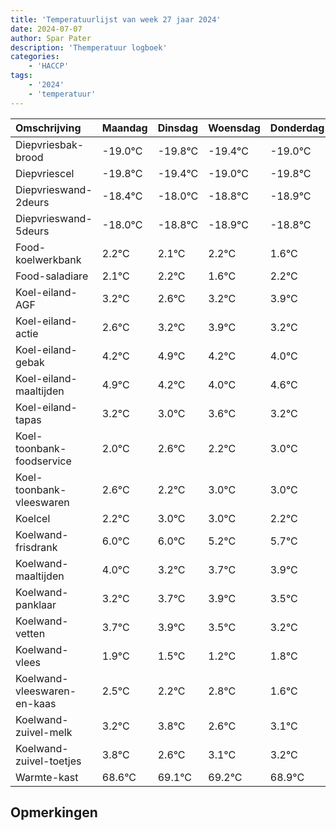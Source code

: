 ```yaml
---
title: 'Temperatuurlijst van week 27 jaar 2024'
date: 2024-07-07
author: Spar Pater
description: 'Themperatuur logboek'
categories:
    - 'HACCP'
tags:
    - '2024'
    - 'temperatuur'
---
```

|Omschrijving|Maandag|Dinsdag|Woensdag|Donderdag|Vrijdag|Zaterdag|Zondag|
|:---|:---|:---|:---|:---|:---|:---|:---|
|Diepvriesbak-brood|-19.0°C|-19.8°C|-19.4°C|-19.0°C|-19.8°C|-19.9°C|-19.8°C|
|Diepvriescel|-19.8°C|-19.4°C|-19.0°C|-19.8°C|-19.9°C|-19.8°C|-20.4°C|
|Diepvrieswand-2deurs|-18.4°C|-18.0°C|-18.8°C|-18.9°C|-18.8°C|-19.4°C|-18.8°C|
|Diepvrieswand-5deurs|-18.0°C|-18.8°C|-18.9°C|-18.8°C|-19.4°C|-18.8°C|-18.1°C|
|Food-koelwerkbank|2.2°C|2.1°C|2.2°C|1.6°C|2.2°C|2.9°C|2.2°C|
|Food-saladiare|2.1°C|2.2°C|1.6°C|2.2°C|2.9°C|2.2°C|2.0°C|
|Koel-eiland-AGF|3.2°C|2.6°C|3.2°C|3.9°C|3.2°C|3.0°C|3.6°C|
|Koel-eiland-actie|2.6°C|3.2°C|3.9°C|3.2°C|3.0°C|3.6°C|3.2°C|
|Koel-eiland-gebak|4.2°C|4.9°C|4.2°C|4.0°C|4.6°C|4.2°C|5.0°C|
|Koel-eiland-maaltijden|4.9°C|4.2°C|4.0°C|4.6°C|4.2°C|5.0°C|5.0°C|
|Koel-eiland-tapas|3.2°C|3.0°C|3.6°C|3.2°C|4.0°C|4.0°C|3.2°C|
|Koel-toonbank-foodservice|2.0°C|2.6°C|2.2°C|3.0°C|3.0°C|2.2°C|2.7°C|
|Koel-toonbank-vleeswaren|2.6°C|2.2°C|3.0°C|3.0°C|2.2°C|2.7°C|2.9°C|
|Koelcel|2.2°C|3.0°C|3.0°C|2.2°C|2.7°C|2.9°C|2.5°C|
|Koelwand-frisdrank|6.0°C|6.0°C|5.2°C|5.7°C|5.9°C|5.5°C|5.2°C|
|Koelwand-maaltijden|4.0°C|3.2°C|3.7°C|3.9°C|3.5°C|3.2°C|3.8°C|
|Koelwand-panklaar|3.2°C|3.7°C|3.9°C|3.5°C|3.2°C|3.8°C|2.6°C|
|Koelwand-vetten|3.7°C|3.9°C|3.5°C|3.2°C|3.8°C|2.6°C|3.1°C|
|Koelwand-vlees|1.9°C|1.5°C|1.2°C|1.8°C|0.6°C|1.1°C|1.2°C|
|Koelwand-vleeswaren-en-kaas|2.5°C|2.2°C|2.8°C|1.6°C|2.1°C|2.2°C|1.9°C|
|Koelwand-zuivel-melk|3.2°C|3.8°C|2.6°C|3.1°C|3.2°C|2.9°C|2.2°C|
|Koelwand-zuivel-toetjes|3.8°C|2.6°C|3.1°C|3.2°C|2.9°C|2.2°C|3.2°C|
|Warmte-kast|68.6°C|69.1°C|69.2°C|68.9°C|68.2°C|69.2°C|69.2°C|

## Opmerkingen


